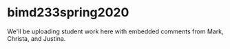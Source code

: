 # bimd233spring2020

We'll be uploading student work here with embedded comments from Mark, Christa, and Justina.
